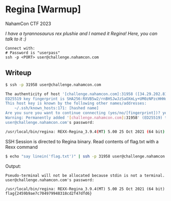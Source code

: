 # Regina [Warmup]

NahamCon CTF 2023

*I have a tyrannosaurus rex plushie and I named it Regina! Here, you can talk to it :)*
```
Connect with:
# Password is "userpass"
ssh -p <PORT> user@challenge.nahamcon.com
```

## Writeup

```bash
$ ssh -p 31958 user@challenge.nahamcon.com                                          Sun 18 Jun 2023 07:39:51 AM EDT

The authenticity of host '[challenge.nahamcon.com]:31958 ([34.29.202.81]:31958)' can't be established.
ED25519 key fingerprint is SHA256:RXVB5w2/rnBHSJwJzSaOXmLy+UM0zNPzcHHHqra3R2Q.
This host key is known by the following other names/addresses:
    ~/.ssh/known_hosts:171: [hashed name]
Are you sure you want to continue connecting (yes/no/[fingerprint])? yes
Warning: Permanently added '[challenge.nahamcon.com]:31958' (ED25519) to the list of known hosts.
user@challenge.nahamcon.com's password: 

/usr/local/bin/regina: REXX-Regina_3.9.4(MT) 5.00 25 Oct 2021 (64 bit)


```

SSH Session is directed to Regina binary. Read contents of flag.txt with a Rexx command

```bash
$ echo "say linein('flag.txt')" | ssh -p 31958 user@challenge.nahamcon.com      
```

Output:
```
Pseudo-terminal will not be allocated because stdin is not a terminal.
user@challenge.nahamcon.com's password: 

/usr/local/bin/regina: REXX-Regina_3.9.4(MT) 5.00 25 Oct 2021 (64 bit)
flag{2459b9ae7c704979948318cd2f47dfd6}
```
